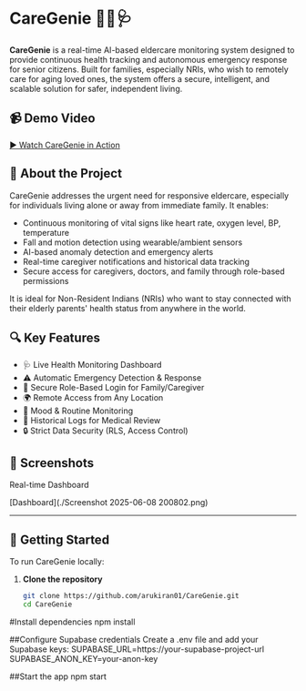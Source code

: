 # CareGenie 👵🏼🩺

**CareGenie** is a real-time AI-based eldercare monitoring system designed to provide continuous health tracking and autonomous emergency response for senior citizens. Built for families, especially NRIs, who wish to remotely care for aging loved ones, the system offers a secure, intelligent, and scalable solution for safer, independent living.

## 📹 Demo Video

[▶️ Watch CareGenie in Action]([https://drive.google.com/file/d/your_drive_video_id/view](https://drive.google.com/file/d/17l1rmW4mnhCKiWtnKhewC1q2iZHQujKB/view?usp=drive_link)) 

## 🧠 About the Project

CareGenie addresses the urgent need for responsive eldercare, especially for individuals living alone or away from immediate family. It enables:

- Continuous monitoring of vital signs like heart rate, oxygen level, BP, temperature
- Fall and motion detection using wearable/ambient sensors
- AI-based anomaly detection and emergency alerts
- Real-time caregiver notifications and historical data tracking
- Secure access for caregivers, doctors, and family through role-based permissions

It is ideal for Non-Resident Indians (NRIs) who want to stay connected with their elderly parents' health status from anywhere in the world.


## 🔍 Key Features

- 🩺 Live Health Monitoring Dashboard
- ⚠️ Automatic Emergency Detection & Response
- 📱 Secure Role-Based Login for Family/Caregiver
- 🌍 Remote Access from Any Location
- 🧘 Mood & Routine Monitoring
- 🧾 Historical Logs for Medical Review
- 🔒 Strict Data Security (RLS, Access Control)


## 📸 Screenshots

Real-time Dashboard 

[Dashboard](./Screenshot 2025-06-08 200802.png) 


---

## 🚀 Getting Started

To run CareGenie locally:

1. **Clone the repository**
   ```bash
   git clone https://github.com/arukiran01/CareGenie.git
   cd CareGenie


#Install dependencies
npm install

##Configure Supabase credentials
Create a .env file and add your Supabase keys:
SUPABASE_URL=https://your-supabase-project-url
SUPABASE_ANON_KEY=your-anon-key


##Start the app
npm start
